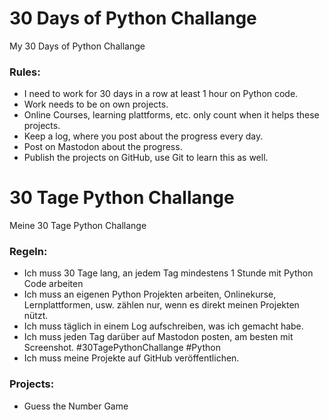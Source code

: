 # 30 Days of Python Challange
My 30 Days of Python Challange

### Rules:
- I need to work for 30 days in a row at least 1 hour on Python code.
- Work needs to be on own projects.
- Online Courses, learning plattforms, etc. only count when it helps these projects.
- Keep a log, where you post about the progress every day.
- Post on Mastodon about the progress.
- Publish the projects on GitHub, use Git to learn this as well.


# 30 Tage Python Challange
Meine 30 Tage Python Challange 

### Regeln:
- Ich muss 30 Tage lang, an jedem Tag mindestens 1 Stunde mit Python Code arbeiten
- Ich muss an eigenen Python Projekten arbeiten, Onlinekurse, Lernplattformen,
    usw. zählen nur, wenn es direkt meinen Projekten nützt.
- Ich muss täglich in einem Log aufschreiben, was ich gemacht habe.
- Ich muss jeden Tag darüber auf Mastodon posten, am besten mit Screenshot. #30TagePythonChallange #Python
- Ich muss meine Projekte auf GitHub veröffentlichen.


### Projects:
- Guess the Number Game

